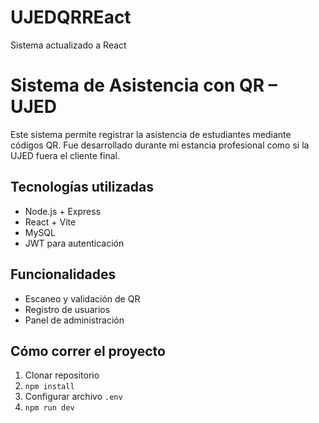 # UJEDQRREact
Sistema actualizado a React
# Sistema de Asistencia con QR – UJED

Este sistema permite registrar la asistencia de estudiantes mediante códigos QR. Fue desarrollado durante mi estancia profesional como si la UJED fuera el cliente final.

## Tecnologías utilizadas
- Node.js + Express
- React + Vite
- MySQL
- JWT para autenticación

## Funcionalidades
- Escaneo y validación de QR
- Registro de usuarios
- Panel de administración

## Cómo correr el proyecto
1. Clonar repositorio
2. `npm install`
3. Configurar archivo `.env`
4. `npm run dev`
